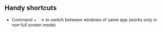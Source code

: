 ## Handy shortcuts

- Command + ` -> to switch between windows of same app (works only in non full screen mode)
